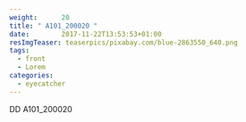 ```yaml
---
weight:      20
title: " A101_200020 "
date:        2017-11-22T13:53:53+01:00
resImgTeaser: teaserpics/pixabay.com/blue-2863550_640.png
tags:
  - front
  - Lorem
categories:
  - eyecatcher
---
```

DD A101_200020
